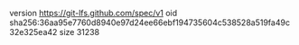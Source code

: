 version https://git-lfs.github.com/spec/v1
oid sha256:36aa95e7760d8940e97d24ee66ebf194735604c538528a519fa49c32e325ea42
size 31238
